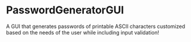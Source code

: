 # PasswordGeneratorGUI
A GUI that generates passwords of printable ASCII characters customized based on the needs of the user while including input validation!


